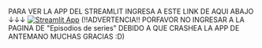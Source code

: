 PARA VER LA APP DEL STREAMLIT INGRESA A ESTE LINK DE AQUI ABAJO ↓↓↓
[![Streamlit App](https://static.streamlit.io/badges/streamlit_badge_black_white.svg)](https://imdbproyecto.streamlit.app/)
(!!ADVERTENCIA!! PORFAVOR NO INGRESAR A LA PAGINA DE "Episodios de series" DEBIDO A QUE CRASHEA LA APP DE ANTEMANO MUCHAS GRACIAS :D)
